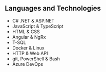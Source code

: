 ## Languages and Technologies
- C# .NET & ASP.NET
- JavaScript & TypeScript
- HTML & CSS
- Angular & NgRx
- T-SQL
- Docker & Linux
- HTTP & Web API
- git, PowerShell & Bash
- Azure DevOps
